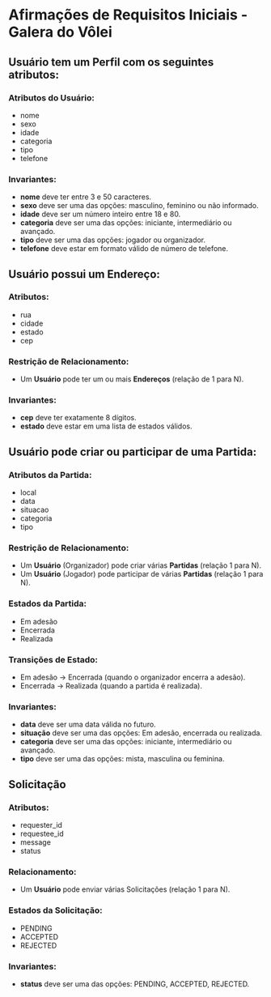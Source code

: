 # Afirmações de Requisitos Iniciais - Galera do Vôlei
## **Usuário tem um Perfil** com os seguintes atributos:
### **Atributos do Usuário**:
- nome
- sexo
- idade
- categoria
- tipo
- telefone

### **Invariantes**:
- **nome** deve ter entre 3 e 50 caracteres.
- **sexo** deve ser uma das opções: masculino, feminino ou não informado.
- **idade** deve ser um número inteiro entre 18 e 80.
- **categoria** deve ser uma das opções: iniciante, intermediário ou avançado.
- **tipo** deve ser uma das opções: jogador ou organizador.
- **telefone** deve estar em formato válido de número de telefone.

## **Usuário possui um Endereço**:
### **Atributos**:
- rua
- cidade
- estado
- cep

### **Restrição de Relacionamento**:
- Um **Usuário** pode ter um ou mais **Endereços** (relação de 1 para N).

### **Invariantes**:
- **cep** deve ter exatamente 8 dígitos.
- **estado** deve estar em uma lista de estados válidos.

## **Usuário pode criar ou participar de uma Partida**:
### **Atributos da Partida**:
- local
- data
- situacao
- categoria
- tipo

### **Restrição de Relacionamento**:
- Um **Usuário** (Organizador) pode criar várias **Partidas** (relação 1 para N).
- Um **Usuário** (Jogador) pode participar de várias **Partidas** (relação 1 para N).

### **Estados da Partida**:
- Em adesão
- Encerrada
- Realizada

### **Transições de Estado**:
- Em adesão -> Encerrada (quando o organizador encerra a adesão).
- Encerrada -> Realizada (quando a partida é realizada).

### **Invariantes**:
- **data** deve ser uma data válida no futuro.
- **situação** deve ser uma das opções: Em adesão, encerrada ou realizada.
- **categoria** deve ser uma das opções: iniciante, intermediário ou avançado.
- **tipo** deve ser uma das opções: mista, masculina ou feminina.

## Solicitação
### Atributos:
- requester_id
- requestee_id
- message
- status

### Relacionamento:
- Um **Usuário** pode enviar várias Solicitações (relação 1 para N).

### Estados da Solicitação:
- PENDING
- ACCEPTED
- REJECTED

### Invariantes:
- **status** deve ser uma das opções: PENDING, ACCEPTED, REJECTED.
